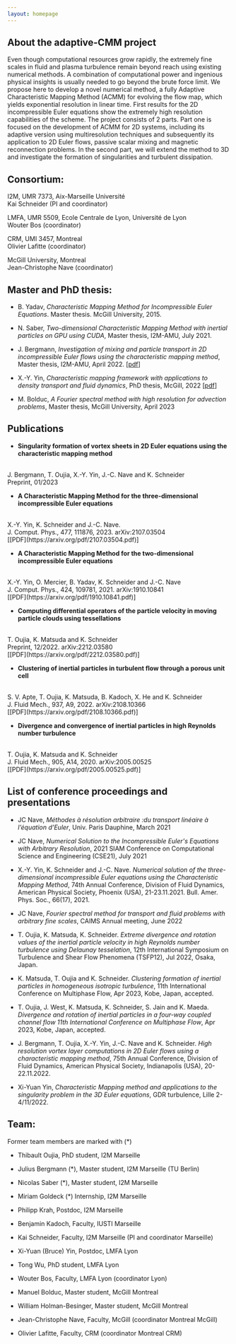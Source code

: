 ```yaml
---
layout: homepage
---
```


## About the adaptive-CMM project
Even though computational resources grow rapidly, the extremely fine scales in fluid and plasma turbulence remain beyond reach using existing numerical methods. A combination of computational power and ingenious physical insights is usually needed to go beyond the brute force limit. We propose here to develop a novel numerical method, a fully Adaptive Characteristic Mapping Method (ACMM) for evolving the flow map, which yields exponential resolution in linear time. First results for the 2D incompressible Euler equations show the extremely high resolution capabilities of the scheme. The project consists of 2 parts. Part one is focused on the development of ACMM for 2D systems, including its adaptive version using multiresolution techniques and subsequently its application to 2D Euler flows, passive scalar mixing and magnetic reconnection problems. In the second part, we will extend the method to 3D and investigate the formation of singularities and turbulent dissipation.

## Consortium:

I2M, UMR 7373, Aix-Marseille Université
<br>
Kai Schneider (PI and coordinator)

LMFA, UMR 5509, Ecole Centrale de Lyon, Université de Lyon
<br>
Wouter Bos (coordinator)

CRM, UMI 3457, Montreal
<br>
Olivier Lafitte (coordinator)

McGill University, Montreal
<br>
Jean-Christophe Nave (coordinator)

## Master and PhD thesis:

- B. Yadav, *Characteristic Mapping Method for Incompressible Euler Equations*. Master thesis. McGill University, 2015.

- N. Saber, *Two-dimensional Characteristic Mapping Method with inertial particles on GPU using CUDA*, Master thesis, I2M-AMU, July 2021.

- J. Bergmann, *Investigation of mixing and particle transport in 2D incompressible Euler flows using the characteristic mapping method*, Master thesis, I2M-AMU, April 2022.
[[pdf](https://hal.science/tel-03812702/document)]

- X.-Y. Yin, *Characteristic mapping framework with applications to density transport and fluid dynamics*, PhD thesis, McGill, 2022
[[pdf](https://escholarship.mcgill.ca/concern/theses/4j03d476w)]

- M. Bolduc, *A Fourier spectral method with high resolution for advection problems*, Master thesis, McGill University, April 2023

## Publications

- **Singularity formation of vortex sheets in 2D Euler equations using the characteristic mapping method**
<br>
J. Bergmann, T. Oujia, X.-Y. Yin, J.-C. Nave and K. Schneider
<br>
Preprint, 01/2023

- **A Characteristic Mapping Method for the three-dimensional incompressible Euler equations**
<br>
 X.-Y. Yin, K. Schneider and J.-C. Nave.
<br>
J. Comput. Phys., 477, 111876, 2023. arXiv:2107.03504
<br>
[[PDF](https://arxiv.org/pdf/2107.03504.pdf)]

- **A Characteristic Mapping Method for the two-dimensional incompressible Euler equations**
<br>
X.-Y. Yin, O. Mercier, B. Yadav, K. Schneider and J.-C. Nave
<br>
J. Comput. Phys., 424, 109781, 2021. arXiv:1910.10841
<br>
[[PDF](https://arxiv.org/pdf/1910.10841.pdf)]

- **Computing differential operators of the particle velocity in moving particle clouds using tessellations**
<br>
T. Oujia, K. Matsuda and K. Schneider
<br>
Preprint, 12/2022. arXiv:2212.03580
<br>
[[PDF](https://arxiv.org/pdf/2212.03580.pdf)]

- **Clustering of inertial particles in turbulent flow through a porous unit cell**
<br>
S. V. Apte, T. Oujia, K. Matsuda, B. Kadoch, X. He and K. Schneider
<br>
J. Fluid Mech., 937, A9, 2022. arXiv:2108.10366
<br>
[[PDF](https://arxiv.org/pdf/2108.10366.pdf)]

- **Divergence and convergence of inertial particles in high Reynolds number turbulence**
<br>
T. Oujia, K. Matsuda and K. Schneider
<br>
J. Fluid Mech., 905, A14, 2020. arXiv:2005.00525
<br>
[[PDF](https://arxiv.org/pdf/2005.00525.pdf)]

## List of conference proceedings and presentations

- JC Nave, *Méthodes à résolution arbitraire :du transport linéaire à l’équation d’Euler*, Univ. Paris Dauphine, March 2021

- JC Nave, *Numerical Solution to the Incompressible Euler's Equations with Arbitrary Resolution*,  2021 SIAM Conference on Computational Science and Engineering (CSE21), July 2021

- X.-Y. Yin, K. Schneider and J.-C. Nave. *Numerical solution of the three-dimensional incompressible Euler equations using the Characteristic Mapping Method*, 74th Annual Conference, Division of Fluid Dynamics, American Physical Society, Phoenix (USA), 21-23.11.2021. Bull. Amer. Phys. Soc., 66(17), 2021.

- JC Nave, *Fourier spectral method for transport and fluid problems with arbitrary fine scales*, CAIMS Annual meeting, June 2022

- T. Oujia, K. Matsuda, K. Schneider. *Extreme divergence and rotation values of the inertial particle velocity in high Reynolds number turbulence using Delaunay tesselation*, 12th International Symposium on Turbulence and Shear Flow Phenomena (TSFP12), Jul 2022, Osaka, Japan.

- K. Matsuda, T. Oujia and K. Schneider. *Clustering formation of inertial particles in homogeneous isotropic turbulence*, 11th International Conference on Multiphase Flow, Apr 2023, Kobe, Japan, accepted.

- T. Oujia, J. West, K. Matsuda, K. Schneider, S. Jain and K. Maeda. *Divergence and rotation of inertial particles in a four-way coupled channel flow 11th International Conference on Multiphase Flow*, Apr 2023, Kobe, Japan, accepted.

- J. Bergmann, T. Oujia, X.-Y. Yin, J.-C. Nave and K. Schneider. *High resolution vortex layer computations in 2D Euler flows using a characteristic mapping method*, 75th Annual Conference, Division of Fluid Dynamics, American Physical Society, Indianapolis (USA), 20-22.11.2022.

- Xi-Yuan Yin, *Characteristic Mapping method and applications to the singularity problem in the 3D Euler equations*, GDR turbulence, Lille 2-4/11/2022.

## Team:

Former team members are marked with (*)

- Thibault Oujia, PhD student, I2M Marseille
- Julius Bergmann (*), Master student, I2M Marseille (TU Berlin)
- Nicolas Saber (*), Master student, I2M Marseille
- Miriam Goldeck (*) Internship, I2M Marseille
- Philipp Krah, Postdoc, I2M Marseille
- Benjamin Kadoch, Faculty, IUSTI Marseille
- Kai Schneider, Faculty, I2M Marseille (PI and coordinator Marseille)

- Xi-Yuan (Bruce) Yin, Postdoc, LMFA Lyon
- Tong Wu, PhD student, LMFA Lyon
- Wouter Bos, Faculty, LMFA Lyon (coordinator Lyon)

- Manuel Bolduc, Master student, McGill Montreal
- William Holman-Besinger, Master student, McGill Montreal
- Jean-Christophe Nave, Faculty, McGill (coordinator Montreal McGill)
- Olivier Lafitte, Faculty, CRM (coordinator Montreal CRM)
